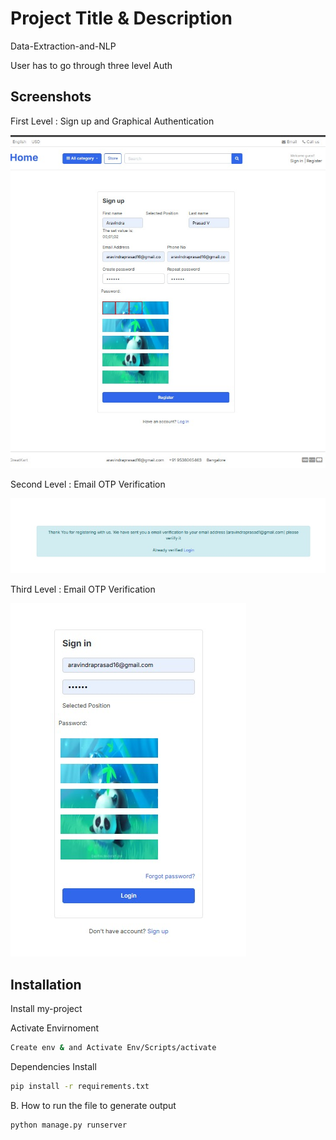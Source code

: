 
# Project Title & Description

Data-Extraction-and-NLP 

User has to go through three level Auth

## Screenshots

First Level : Sign up and Graphical Authentication

![Alt Text](https://github.com/Aravindraprasad/Three-Level-Authentication/blob/main/Result/signup.jpg?raw=True)

Second Level : Email OTP Verification

![Alt Text](https://github.com/Aravindraprasad/Three-Level-Authentication/blob/main/Result/email%20otp.jpg?raw=True)

Third Level : Email OTP Verification

![Alt Text](https://github.com/Aravindraprasad/Three-Level-Authentication/blob/main/Result/signin.jpg?raw=True)















## Installation

Install my-project 


Activate Envirnoment
```bash
Create env & and Activate Env/Scripts/activate
```

Dependencies Install
```bash
pip install -r requirements.txt
```



B. How to run the  file to generate output


```bash
python manage.py runserver

```

